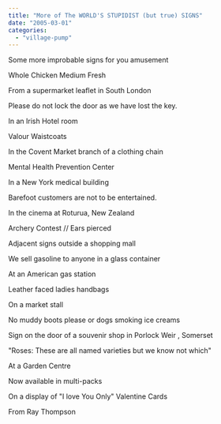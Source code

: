 ```yaml
---
title: "More of The WORLD'S STUPIDIST (but true) SIGNS"
date: "2005-03-01"
categories: 
  - "village-pump"
---
```


Some more improbable signs for you amusement

Whole Chicken Medium Fresh

From a supermarket leaflet in South London

Please do not lock the door as we have lost the key.

In an Irish Hotel room

Valour Waistcoats

In the Covent Market branch of a clothing chain

Mental Health Prevention Center

In a New York medical building

Barefoot customers are not to be entertained.

In the cinema at Roturua, New Zealand

Archery Contest // Ears pierced

Adjacent signs outside a shopping mall

We sell gasoline to anyone in a glass container

At an American gas station

Leather faced ladies handbags

On a market stall

No muddy boots please or dogs smoking ice creams

Sign on the door of a souvenir shop in Porlock Weir , Somerset

"Roses: These are all named varieties but we know not which"

At a Garden Centre

Now available in multi-packs

On a display of "I love You Only" Valentine Cards

From Ray Thompson

